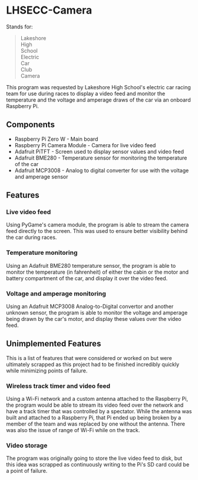 # LHSECC-Camera
Stands for:
> Lakeshore\
> High\
> School\
> Electric\
> Car\
> Club\
> Camera

This program was requested by Lakeshore High School's electric car racing team for use during races to display a video feed and monitor the temperature and the voltage and amperage draws of the car via an onboard Raspberry Pi.

## Components
- Raspberry Pi Zero W - Main board
- Raspberry Pi Camera Module - Camera for live video feed
- Adafruit PiTFT - Screen used to display sensor values and video feed
- Adafruit BME280 - Temperature sensor for monitoring the temperature of the car
- Adafruit MCP3008 - Analog to digital converter for use with the voltage and amperage sensor

## Features
### Live video feed
Using PyGame's camera module, the program is able to stream the camera feed directly to the screen. This was used to ensure better visibility behind the car during races.

### Temperature monitoring
Using an Adafruit BME280 temperature sensor, the program is able to monitor the temperature (in fahrenheit) of either the cabin or the motor and battery compartment of the car, and display it over the video feed.

### Voltage and amperage monitoring
Using an Adafruit MCP3008 Analog-to-Digital convertor and another unknown sensor, the program is able to monitor the voltage and amperage being drawn by the car's motor, and display these values over the video feed. 

## Unimplemented Features
This is a list of features that were considered or worked on but were ultimately scrapped as this project had to be finished incredibly quickly while minimizing points of failure.

### Wireless track timer and video feed
Using a Wi-Fi network and a custom antenna attached to the Raspberry Pi, the program would be able to stream its video feed over the network and have a track timer that was controlled by a spectator. While the antenna was built and attached to a Raspberry Pi, that Pi ended up being broken by a member of the team and was replaced by one without the antenna. There was also the issue of range of Wi-Fi while on the track.

### Video storage
The program was originally going to store the live video feed to disk, but this idea was scrapped as continuously writing to the Pi's SD card could be a point of failure.